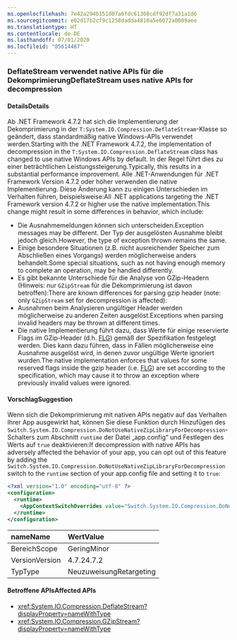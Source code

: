 ```yaml
---
ms.openlocfilehash: 7e42a294b151d07a6fdc61308cdf92df7a31a1d6
ms.sourcegitcommit: e02d17b2cf9c1258dadda4810a5e6072a0089aee
ms.translationtype: HT
ms.contentlocale: de-DE
ms.lasthandoff: 07/01/2020
ms.locfileid: "85614487"
---
```

### <a name="deflatestream-uses-native-apis-for-decompression"></a><span data-ttu-id="5533a-101">DeflateStream verwendet native APIs für die Dekomprimierung</span><span class="sxs-lookup"><span data-stu-id="5533a-101">DeflateStream uses native APIs for decompression</span></span>

#### <a name="details"></a><span data-ttu-id="5533a-102">Details</span><span class="sxs-lookup"><span data-stu-id="5533a-102">Details</span></span>

<span data-ttu-id="5533a-103">Ab .NET Framework 4.7.2 hat sich die Implementierung der Dekomprimierung in der `T:System.IO.Compression.DeflateStream`-Klasse so geändert, dass standardmäßig native Windows-APIs verwendet werden.</span><span class="sxs-lookup"><span data-stu-id="5533a-103">Starting with the .NET Framework 4.7.2, the implementation of decompression in the `T:System.IO.Compression.DeflateStream` class has changed to use native Windows APIs by default.</span></span> <span data-ttu-id="5533a-104">In der Regel führt dies zu einer beträchtlichen Leistungssteigerung.</span><span class="sxs-lookup"><span data-stu-id="5533a-104">Typically, this results in a substantial performance improvement.</span></span> <span data-ttu-id="5533a-105">Alle .NET-Anwendungen für .NET Framework Version 4.7.2 oder höher verwenden die native Implementierung. Diese Änderung kann zu einigen Unterschieden im Verhalten führen, beispielsweise:</span><span class="sxs-lookup"><span data-stu-id="5533a-105">All .NET applications targeting the .NET Framework version 4.7.2 or higher use the native implementation.This change might result in some differences in behavior, which include:</span></span>

- <span data-ttu-id="5533a-106">Die Ausnahmemeldungen können sich unterscheiden.</span><span class="sxs-lookup"><span data-stu-id="5533a-106">Exception messages may be different.</span></span> <span data-ttu-id="5533a-107">Der Typ der ausgelösten Ausnahme bleibt jedoch gleich.</span><span class="sxs-lookup"><span data-stu-id="5533a-107">However, the type of exception thrown remains the same.</span></span>
- <span data-ttu-id="5533a-108">Einige besondere Situationen (z.B. nicht ausreichender Speicher zum Abschließen eines Vorgangs) werden möglicherweise anders behandelt.</span><span class="sxs-lookup"><span data-stu-id="5533a-108">Some special situations, such as not having enough memory to complete an operation, may be handled differently.</span></span>
- <span data-ttu-id="5533a-109">Es gibt bekannte Unterschiede für die Analyse von GZip-Headern (Hinweis: nur `GZipStream` für die Dekomprimierung ist davon betroffen):</span><span class="sxs-lookup"><span data-stu-id="5533a-109">There are known differences for parsing gzip header (note: only `GZipStream` set for decompression is affected):</span></span>
- <span data-ttu-id="5533a-110">Ausnahmen beim Analysieren ungültiger Header werden möglicherweise zu anderen Zeiten ausgelöst.</span><span class="sxs-lookup"><span data-stu-id="5533a-110">Exceptions when parsing invalid headers may be thrown at different times.</span></span>
- <span data-ttu-id="5533a-111">Die native Implementierung führt dazu, dass Werte für einige reservierte Flags im GZip-Header (d.h. [FLG](http://www.zlib.org/rfc-gzip.html#header-trailer)) gemäß der Spezifikation festgelegt werden. Dies kann dazu führen, dass in Fällen möglicherweise eine Ausnahme ausgelöst wird, in denen zuvor ungültige Werte ignoriert wurden.</span><span class="sxs-lookup"><span data-stu-id="5533a-111">The native implementation enforces that values for some reserved flags inside the gzip header (i.e. [FLG](http://www.zlib.org/rfc-gzip.html#header-trailer)) are set according to the specification, which may cause it to throw an exception where previously invalid values were ignored.</span></span>

#### <a name="suggestion"></a><span data-ttu-id="5533a-112">Vorschlag</span><span class="sxs-lookup"><span data-stu-id="5533a-112">Suggestion</span></span>

<span data-ttu-id="5533a-113">Wenn sich die Dekomprimierung mit nativen APIs negativ auf das Verhalten Ihrer App ausgewirkt hat, können Sie diese Funktion durch Hinzufügen des `Switch.System.IO.Compression.DoNotUseNativeZipLibraryForDecompression`-Schalters zum Abschnitt `runtime` der Datei „app.config“ und Festlegen des Werts auf `true` deaktivieren:</span><span class="sxs-lookup"><span data-stu-id="5533a-113">If decompression with native APIs has adversely affected the behavior of your app, you can opt out of this feature by adding the `Switch.System.IO.Compression.DoNotUseNativeZipLibraryForDecompression` switch to the `runtime` section of your app.config file and setting it to `true`:</span></span>

```xml
<?xml version="1.0" encoding="utf-8" ?>
<configuration>
  <runtime>
    <AppContextSwitchOverrides value="Switch.System.IO.Compression.DoNotUseNativeZipLibraryForDecompression=true" />
  </runtime>
</configuration>
```

| <span data-ttu-id="5533a-114">name</span><span class="sxs-lookup"><span data-stu-id="5533a-114">Name</span></span>    | <span data-ttu-id="5533a-115">Wert</span><span class="sxs-lookup"><span data-stu-id="5533a-115">Value</span></span>       |
|:--------|:------------|
| <span data-ttu-id="5533a-116">Bereich</span><span class="sxs-lookup"><span data-stu-id="5533a-116">Scope</span></span>   | <span data-ttu-id="5533a-117">Gering</span><span class="sxs-lookup"><span data-stu-id="5533a-117">Minor</span></span>       |
| <span data-ttu-id="5533a-118">Version</span><span class="sxs-lookup"><span data-stu-id="5533a-118">Version</span></span> | <span data-ttu-id="5533a-119">4.7.2</span><span class="sxs-lookup"><span data-stu-id="5533a-119">4.7.2</span></span>       |
| <span data-ttu-id="5533a-120">Typ</span><span class="sxs-lookup"><span data-stu-id="5533a-120">Type</span></span>    | <span data-ttu-id="5533a-121">Neuzuweisung</span><span class="sxs-lookup"><span data-stu-id="5533a-121">Retargeting</span></span> |

#### <a name="affected-apis"></a><span data-ttu-id="5533a-122">Betroffene APIs</span><span class="sxs-lookup"><span data-stu-id="5533a-122">Affected APIs</span></span>

- <xref:System.IO.Compression.DeflateStream?displayProperty=nameWithType>
- <xref:System.IO.Compression.GZipStream?displayProperty=nameWithType>
